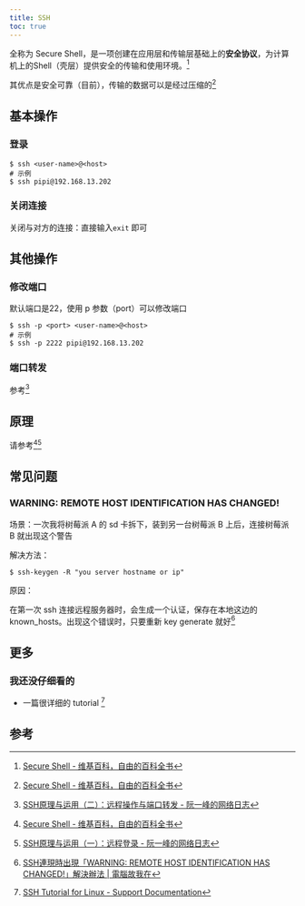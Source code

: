 ```yaml
---
title: SSH
toc: true
---
```


全称为 Secure Shell，是一项创建在应用层和传输层基础上的**安全协议**，为计算机上的Shell（壳层）提供安全的传输和使用环境。[^2]

其优点是安全可靠（目前），传输的数据可以是经过压缩的[^2]

## 基本操作

### 登录

```shell
$ ssh <user-name>@<host>
# 示例
$ ssh pipi@192.168.13.202
```

### 关闭连接

关闭与对方的连接：直接输入`exit` 即可

## 其他操作

### 修改端口

默认端口是22，使用 p 参数（port）可以修改端口

```shell
$ ssh -p <port> <user-name>@<host> 
# 示例
$ ssh -p 2222 pipi@192.168.13.202
```

### 端口转发

参考[^4]

## 原理

请参考[^2][^3]

## 常见问题

### WARNING: REMOTE HOST IDENTIFICATION HAS CHANGED!

场景：一次我将树莓派 A 的 sd 卡拆下，装到另一台树莓派 B 上后，连接树莓派 B 就出现这个警告

解决方法：

```shell
$ ssh-keygen -R "you server hostname or ip"
```

原因：

在第一次 ssh 连接远程服务器时，会生成一个认证，保存在本地这边的 known_hosts。出现这个错误时，只要重新 key generate 就好[^1]

## 更多

### 我还没仔细看的

* 一篇很详细的 tutorial [^5]

## 参考

[^1]: [SSH連現時出現「WARNING: REMOTE HOST IDENTIFICATION HAS CHANGED!」解決辦法 | 電腦故我在](https://blog.allenchou.cc/warning-remote-host-identification-has-changed/)
[^2]: [Secure Shell - 维基百科，自由的百科全书](https://zh.wikipedia.org/wiki/Secure_Shell)
[^3]: [SSH原理与运用（一）：远程登录 - 阮一峰的网络日志](http://www.ruanyifeng.com/blog/2011/12/ssh_remote_login.html)
[^4]: [SSH原理与运用（二）：远程操作与端口转发 - 阮一峰的网络日志](http://www.ruanyifeng.com/blog/2011/12/ssh_port_forwarding.html)
[^5]: [SSH Tutorial for Linux - Support Documentation](https://support.suso.com/supki/SSH_Tutorial_for_Linux)



